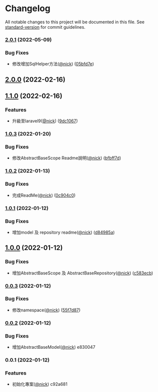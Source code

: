 # Changelog

All notable changes to this project will be documented in this file. See [standard-version](https://github.com/conventional-changelog/standard-version) for commit guidelines.

### [2.0.1](https://github.com/castion2293/base-model-repository/compare/v2.0.0...v2.0.1) (2022-05-09)


### Bug Fixes

* 修改增加SqlHelper方法([@nick](https://github.com/nick)) ([05bfd7e](https://github.com/castion2293/base-model-repository/commit/05bfd7e08b5d2a9d3417f4ac6f8cc6787d0b51c8))

## [2.0.0](https://github.com/castion2293/base-model-repository/compare/v1.1.0...v2.0.0) (2022-02-16)

## [1.1.0](https://github.com/castion2293/base-model-repository/compare/v1.0.3...v1.1.0) (2022-02-16)


### Features

* 升級至laravel9([@nick](https://github.com/nick)) ([9dc1067](https://github.com/castion2293/base-model-repository/commit/9dc106726f342054d38cee97e3c92d7d7347d362))

### [1.0.3](https://github.com/castion2293/base-model-repository/compare/v1.0.2...v1.0.3) (2022-01-20)


### Bug Fixes

* 修改AbstractBaseScope Readme說明([@nick](https://github.com/nick)) ([bfbff7d](https://github.com/castion2293/base-model-repository/commit/bfbff7dc01da20549187fb768c2cb23720c2618d))

### [1.0.2](https://github.com/castion2293/base-model-repository/compare/v1.0.1...v1.0.2) (2022-01-13)


### Bug Fixes

* 完成ReadMe([@nick](https://github.com/nick)) ([0c904c0](https://github.com/castion2293/base-model-repository/commit/0c904c0fcc3755c96343a9ae7ae846dd180c167d))

### [1.0.1](https://github.com/castion2293/base-model-repository/compare/v1.0.0...v1.0.1) (2022-01-12)


### Bug Fixes

* 增加model 及 repository readme([@nick](https://github.com/nick)) ([d84985a](https://github.com/castion2293/base-model-repository/commit/d84985ac527f2917793926e50b31893c55ba5ffb))

## [1.0.0](https://github.com/castion2293/base-model-repository/compare/v0.0.3...v1.0.0) (2022-01-12)


### Bug Fixes

* 增加AbstractBaseScope 及 AbstractBaseRepository([@nick](https://github.com/nick)) ([c583ecb](https://github.com/castion2293/base-model-repository/commit/c583ecbd7a27ae1161fc8b9fc462451459251a2b))

### [0.0.3](https://github.com/castion2293/base-model-repository/compare/v0.0.2...v0.0.3) (2022-01-12)


### Bug Fixes

* 修改namespace([@nick](https://github.com/nick)) ([55f7d87](https://github.com/castion2293/base-model-repository/commit/55f7d87e1ad1119ef6f546895563cfede52cdb5b))

### [0.0.2](///compare/v0.0.1...v0.0.2) (2022-01-12)


### Bug Fixes

* 增加AbstractBaseModel([@nick](undefined/nick)) e830047

### 0.0.1 (2022-01-12)


### Features

* 初始化專案([@nick](undefined/nick)) c92a681
